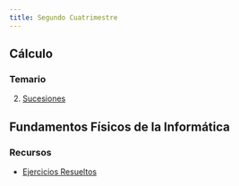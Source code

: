 ```yaml
---
title: Segundo Cuatrimestre
---
```


## Cálculo

### Temario

2. [Sucesiones](/informatica/2/calc/sucesiones/)

## Fundamentos Físicos de la Informática

### Recursos

* [Ejercicios Resueltos](/informatica/2/ffi/ejercicios-resueltos/)
